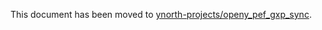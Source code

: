 This document has been moved to [ynorth-projects/openy_pef_gxp_sync](https://github.com/ynorth-projects/openy_pef_gxp_sync#readme).
